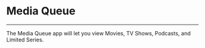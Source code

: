 # Media Queue
___
The Media Queue app will let you view Movies, TV Shows, Podcasts, and Limited Series.
